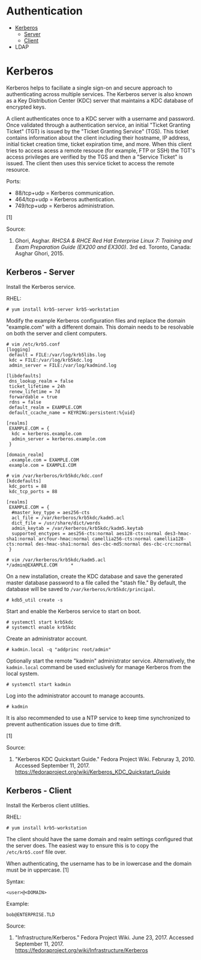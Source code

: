 # Authentication

* [Kerberos](#kerberos)
    * [Server](#kerberos---server)
    * [Client](#kerberos---client)
* LDAP


# Kerberos

Kerberos helps to faciliate a single sign-on and secure approach to authenticating across multiple services. The Kerberos server is also known as a Key Distribution Center (KDC) server that maintains a KDC database of encrypted keys.

A client authenticates once to a KDC server with a username and password. Once validated through a authentication service, an initial "Ticket Granting Ticket" (TGT) is issued by the "Ticket Granting Service" (TGS). This ticket contains information about the client including their hostname, IP address, initial ticket creation time, ticket expiration time, and more. When this client tries to access acess a remote resouce (for example, FTP or SSH) the TGT's access privileges are verified by the TGS and then a "Service Ticket" is issued. The client then uses this service ticket to access the remote resource.

Ports:

* 88/tcp+udp = Kerberos communication.
* 464/tcp+udp = Kerberos authentication.
* 749/tcp+udp = Kerberos administration.

[1]

Source:

1. Ghori, Asghar. *RHCSA & RHCE Red Hat Enterprise Linux 7: Training and Exam Preparation Guide (EX200 and EX300)*. 3rd ed. Toronto, Canada: Asghar Ghori, 2015.


## Kerberos - Server

Install the Kerberos service.

RHEL:

```
# yum install krb5-server krb5-workstation
```
Modify the example Kerberos configuration files and replace the domain "example.com" with a different domain. This domain needs to be resolvable on both the server and client computers.

```
# vim /etc/krb5.conf
[logging]
 default = FILE:/var/log/krb5libs.log
 kdc = FILE:/var/log/krb5kdc.log
 admin_server = FILE:/var/log/kadmind.log

[libdefaults]
 dns_lookup_realm = false
 ticket_lifetime = 24h
 renew_lifetime = 7d
 forwardable = true
 rdns = false
 default_realm = EXAMPLE.COM
 default_ccache_name = KEYRING:persistent:%{uid}

[realms]
 EXAMPLE.COM = {
  kdc = kerberos.example.com
  admin_server = kerberos.example.com
 }

[domain_realm]
 .example.com = EXAMPLE.COM
 example.com = EXAMPLE.COM
```
```
# vim /var/kerberos/krb5kdc/kdc.conf
[kdcdefaults]
 kdc_ports = 88
 kdc_tcp_ports = 88

[realms]
 EXAMPLE.COM = {
  #master_key_type = aes256-cts
  acl_file = /var/kerberos/krb5kdc/kadm5.acl
  dict_file = /usr/share/dict/words
  admin_keytab = /var/kerberos/krb5kdc/kadm5.keytab
  supported_enctypes = aes256-cts:normal aes128-cts:normal des3-hmac-sha1:normal arcfour-hmac:normal camellia256-cts:normal camellia128-cts:normal des-hmac-sha1:normal des-cbc-md5:normal des-cbc-crc:normal
 }
```
```
# vim /var/kerberos/krb5kdc/kadm5.acl
*/admin@EXAMPLE.COM     *
```

On a new installation, create the KDC database and save the generated master database password to a file called the "stash file." By default, the database will be saved to `/var/kerberos/krb5kdc/principal`.

```
# kdb5_util create -s
```

Start and enable the Kerberos service to start on boot.

```
# systemctl start krb5kdc
# systemctl enable krb5kdc
```

Create an administrator account.

```
# kadmin.local -q "addprinc root/admin"
```

Optionally start the remote "kadmin" administrator service. Alternatively, the `kadmin.local` command be used exclusively for manage Kerberos from the local system.

````
# systemctl start kadmin
````

Log into the administrator account to manage accounts.

```
# kadmin
```

It is also recommended to use a NTP service to keep time synchronized to prevent authentication issues due to time drift.

[1]

Source:

1. "Kerberos KDC Quickstart Guide." Fedora Project Wiki. Februray 3, 2010. Accessed September 11, 2017. https://fedoraproject.org/wiki/Kerberos_KDC_Quickstart_Guide


## Kerberos - Client

Install the Kerberos client utilities.

RHEL:

```
# yum install krb5-workstation
```

The client should have the same domain and realm settings configured that the server does. The easiest way to ensure this is to copy the `/etc/krb5.conf` file over.

When authenticating, the username has to be in lowercase and the domain must be in uppercase. [1]

Syntax:

`<user>@<DOMAIN>`

Example:

`bob@ENTERPRISE.TLD`

Source:

1. "Infrastructure/Kerberos." Fedora Project Wiki. June 23, 2017. Accessed September 11, 2017. https://fedoraproject.org/wiki/Infrastructure/Kerberos